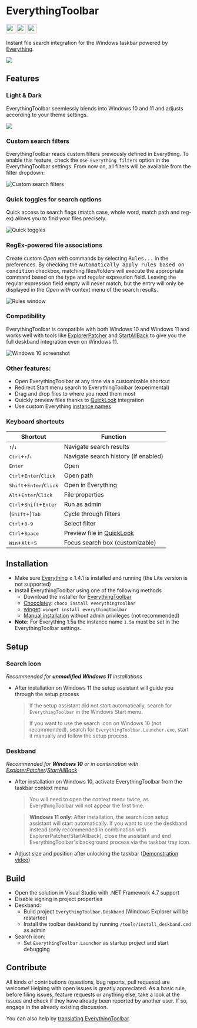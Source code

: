 EverythingToolbar
=================

<a href="https://paypal.me/rumswinkel"><img src="https://img.shields.io/static/v1?label=Donate&message=%E2%9D%A4&logo=PayPal&color=%23009cde" height="25" /></a>
<a href="https://github.com/stnkl/EverythingToolbar/releases/latest"><img src="https://img.shields.io/github/downloads/stnkl/EverythingToolbar/total?color=critical" height="25" /></a>
<a href="https://crowdin.com/project/everythingtoolbar"><img src="https://badges.crowdin.net/everythingtoolbar/localized.svg" height="25" /></a>

Instant file search integration for the Windows taskbar powered by [Everything](https://www.voidtools.com/).

<img src="https://user-images.githubusercontent.com/17520641/213898038-c8f76cc4-572e-481c-82bf-e420900e1aff.gif">

## Features

### Light & Dark
EverythingToolbar seemlessly blends into Windows 10 and 11 and adjusts according to your theme settings.

<img src="https://user-images.githubusercontent.com/17520641/213913562-076e00f3-f54b-40b4-b6a5-ec705302fe39.png">

### Custom search filters
EverythingToolbar reads custom filters previously defined in Everything. To enable this feature, check the `Use Everything filters` option in the EverythingToolbar settings. From now on, all filters will be available from the filter dropdown:

![Custom search filters](https://user-images.githubusercontent.com/17520641/213913613-3621a0c1-0386-4d7a-ac0f-e7ab0239b222.png)

### Quick toggles for search options
Quick access to search flags (match case, whole word, match path and reg-ex) allows you to find your files precisely.

![Quick toggles](https://user-images.githubusercontent.com/17520641/213913757-da27d69d-59eb-445b-9d44-5b2e34c6faf4.png)

### RegEx-powered file associations
Create custom *Open with* commands by selecting <kbd>Rules...</kbd> in the preferences. By checking the <kbd>Automatically apply rules based on condition</kbd> checkbox, matching files/folders will execute the appropriate command based on the type and regular expression field. Leaving the regular expression field empty will never match, but the entry will only be displayed in the *Open with* context menu of the search results.

![Rules window](https://user-images.githubusercontent.com/17520641/213928743-a7f6a932-0b60-4dc3-8d2b-72ee09cf6e53.png)

### Compatibility
EverythingToolbar is compatible with both Windows 10 and Windows 11 and works well with tools like [ExplorerPatcher](https://github.com/valinet/ExplorerPatcher) and [StartAllBack](https://www.startallback.com/) to give you the full deskband integration even on Windows 11.

![Windows 10 screenshot](https://user-images.githubusercontent.com/17520641/213918399-a566c476-9b7e-460b-97c5-479964ddfa78.png)

### Other features:

- Open EverythingToolbar at any time via a customizable shortcut
- Redirect Start menu search to EverythingToolbar (experimental)
- Drag and drop files to where you need them most
- Quickly preview files thanks to [QuickLook](https://github.com/QL-Win/QuickLook) integration
- Use custom Everything [instance names](https://www.voidtools.com/support/everything/multiple_instances/#named_instances)

### Keyboard shortcuts

| Shortcut                                              | Function                             |
|-------------------------------------------------------|--------------------------------------|
| <kbd>&#8593;</kbd>/<kbd>&#8595;</kbd>                 | Navigate search results              |
| <kbd>Ctrl</kbd>+<kbd>&#8593;</kbd>/<kbd>&#8595;</kbd> | Navigate search history (if enabled) |
| <kbd>Enter</kbd>                                      | Open                                 |
| <kbd>Ctrl</kbd>+<kbd>Enter</kbd>/<kbd>Click</kbd>     | Open path                            |
| <kbd>Shift</kbd>+<kbd>Enter</kbd>/<kbd>Click</kbd>    | Open in Everything                   |
| <kbd>Alt</kbd>+<kbd>Enter</kbd>/<kbd>Click</kbd>      | File properties                      |
| <kbd>Ctrl</kbd>+<kbd>Shift</kbd>+<kbd>Enter</kbd>     | Run as admin                         |
| (<kbd>Shift</kbd>+)<kbd>Tab</kbd>                     | Cycle through filters                |
| <kbd>Ctrl</kbd>+<kbd>0-9</kbd>                        | Select filter                        |
| <kbd>Ctrl</kbd>+<kbd>Space</kbd>                      | Preview file in [QuickLook](https://github.com/QL-Win/QuickLook) |
| <kbd>Win</kbd>+<kbd>Alt</kbd>+<kbd>S</kbd>            | Focus search box (customizable)      |

## Installation

- Make sure [Everything](https://www.voidtools.com) &ge; 1.4.1 is installed and running (the Lite version is not supported)
- Install EverythingToolbar using one of the following methods
  - Download the installer for [EverythingToolbar](https://github.com/stnkl/EverythingToolbar/releases)
  - [Chocolatey](https://chocolatey.org/): `choco install everythingtoolbar`
  - [winget](https://github.com/microsoft/winget-cli/): `winget install everythingtoolbar`
  - [Manual installation](https://github.com/stnkl/EverythingToolbar/wiki/Installation-per-user-(experimental)) without admin privileges (not recommended)
- **Note:** For Everything 1.5a the instance name `1.5a` must be set in the EverythingToolbar settings.

## Setup

### Search icon

*Recommended for **unmodified Windows 11** installations*

- After installation on Windows 11 the setup assistant will guide you through the setup process
  > If the setup assistant did not start automatically, search for `EverythingToolbar` in the Windows Start menu.
  
  > If you want to use the search icon on Windows 10 (not recommended), search for `EverythingToolbar.Launcher.exe`, start it manually and follow the setup process.

### Deskband

*Recommended for **Windows 10** or in combination with [ExplorerPatcher](https://github.com/valinet/ExplorerPatcher)/[StartAllBack](https://www.startallback.com/)*

- After installation on Windows 10, activate EverythingToolbar from the taskbar context menu
  > You will need to open the context menu twice, as EverythingToolbar will not appear the first time.
  
  > **Windows 11 only**: After installation, the search icon setup assistant will start automatically. If you want to use the deskband instead (only recommended in combination with ExplorerPatcher/StartAllback), close the assistant and end EverythingToolbar's background process via the taskbar tray icon.
- Adjust size and position after unlocking the taskbar ([Demonstration video](https://user-images.githubusercontent.com/17520641/107118574-19a1bf80-6882-11eb-843a-7e854e5d0684.gif))

## Build

- Open the solution in Visual Studio with .NET Framework 4.7 support
- Disable signing in project properties
- Deskband:
  - Build project `EverythingToolbar.Deskband` (Windows Explorer will be restarted) 
  - Install the toolbar deskband by running `/tools/install_deskband.cmd` as admin
- Search icon:
  - Set `EverythingToolbar.Launcher` as startup project and start debugging

## Contribute

All kinds of contributions (questions, bug reports, pull requests) are welcome! Helping with open issues is greatly appreciated. As a basic rule, before filing issues, feature requests or anything else, take a look at the issues and check if they have already been reported by another user. If so, engage in the already existing discussion.

You can also help by [translating EverythingToolbar](https://crowdin.com/project/everythingtoolbar).
